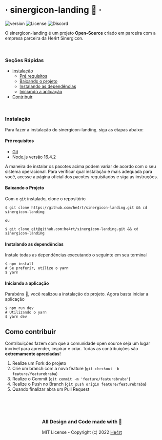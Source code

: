 # &middot; sinergicon-landing 💜 &middot;

![version](https://img.shields.io/github/package-json/v/he4rt/he4rt-landing)
![License](https://github.com/he4rt/sinergicon-landing)
![Discord](https://img.shields.io/discord/452926217558163456)

O sinergicon-landing é um projeto **Open-Source** criado em parceira com a empresa parceira da He4rt Sinergicon.

<br/>

### Seções Rápidas

- [Instalação](#instalação)
  - [Pré requisitos](#pré-requisitos)
  - [Baixando o projeto](#baixando-o-projeto)
  - [Instalando as dependências](#instalando-as-dependências)
  - [Iniciando a aplicação](#iniciando-a-aplicação)
- [Contribuir](#como-contribuir)

<br/>

### Instalação

Para fazer a instalação do sinergicon-landing, siga as etapas abaixo:

#### **Pré requisitos**

- [Git](https://git-scm.com/downloads)
- [Node.js](https://nodejs.org/pt-br/) versão 16.4.2

A maneira de instalar os pacotes acima podem variar de acordo com o seu sistema operacional. Para verificar qual instalação é mais adequada para você, acesse a página oficial dos pacotes requisitados e siga as instruções.

#### **Baixando o Projeto**

Com o `git` instalado, clone o repositório

```shell
$ git clone https://github.com/he4rt/sinergicon-landing.git && cd sinergicon-landing

ou

$ git clone git@github.com:he4rt/sinergicon-landing.git && cd sinergicon-landing

```

#### **Instalando as dependências**

Instale todas as dependências executando o seguinte em seu terminal

```shell
$ npm install
# Se preferir, utilize o yarn
$ yarn
```

#### **Iniciando a aplicação**

Parabéns 🎉, você realizou a instalação do projeto. Agora basta iniciar a aplicação

```shell
$ npm run dev
# Utilizando o yarn
$ yarn dev
```

## Como contribuir

Contribuições fazem com que a comunidade open source seja um lugar incrível para aprender, inspirar e criar. Todas as contribuições
são **extremamente apreciadas**!

1. Realize um Fork do projeto
2. Crie um branch com a nova feature (`git checkout -b feature/featurebraba`)
3. Realize o Commit (`git commit -m 'feature/featurebraba'`)
4. Realize o Push no Branch (`git push origin feature/featurebraba`)
5. Quando finalizar abra um Pull Request

<br />

<br />
<br />

<div align="center">
  <h3>All Design and Code made with 💜</h3>

MIT License - Copyright (c) 2022 [He4rt](https://github.com/he4rt/)

</div>
